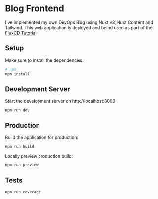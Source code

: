 # Blog Frontend

I`ve implemented my own DevOps Blog using Nuxt v3, Nuxt Content and Tailwind.
This web application is deployed and beind used as part of the [FluxCD Tutorial](https://github.com/devozs/blog-deployment)
## Setup

Make sure to install the dependencies:

```bash
# npm
npm install
```

## Development Server

Start the development server on http://localhost:3000

```bash
npm run dev
```

## Production

Build the application for production:

```bash
npm run build
```

Locally preview production build:

```bash
npm run preview
```

## Tests

```bash
npm run coverage
```
